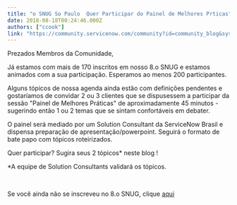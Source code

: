 ```yaml
---
title: "o SNUG So Paulo  Quer Participar do Painel de Melhores Prticas"
date: 2018-08-18T00:24:46.000Z
authors: ["ccook"]
link: "https://community.servicenow.com/community?id=community_blog&sys_id=9b4e52e0dbc82b80a39a0b55ca9619f7"
---
```

<p>Prezados Membros da Comunidade, </p>
<p>Já estamos com mais de 170 inscritos em nosso 8.o SNUG e estamos animados com a sua participação. Esperamos ao menos 200 participantes. </p>
<p>Alguns tópicos de nossa agenda ainda estão com definições pendentes e gostaríamos de convidar 2 ou 3 clientes que se dispusessem a participar da sessão &#34;Painel de Melhores Práticas&#34; de aproximadamente 45 minutos - sugerindo então 1 ou 2 temas que se sintam confortáveis em debater. </p>
<p>O painel será mediado por um Solution Consultant da ServiceNow Brasil e dispensa preparação de apresentação/powerpoint. Seguirá o formato de bate papo com tópicos roteirizados. </p>
<p>Quer participar? Sugira seus 2 tópicos* neste blog ! </p>
<p>*A equipe de Solution Consultants validará os tópicos.</p>
<p> </p>
<p>Se você ainda não se inscreveu no 8.o SNUG, clique <a title="aqui" href="https://go.servicenow.com/LP&#61;10925?elqTrackId&#61;D56B2419C8483826596C5AEF5ADDEC2D&amp;elq&#61;089508b47c8645a89b07e0e7d8fa291a&amp;elqaid&#61;27135&amp;elqat&#61;1&amp;elqCampaignId&#61;" rel="nofollow">aqui</a></p>
<p> </p>